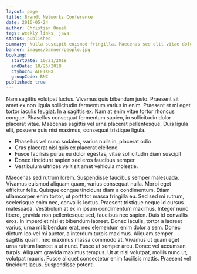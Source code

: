```yaml
---
layout: page
title: Brandt Networks Conference
date: 2016-05-24
author: Christian Oneal
tags: weekly links, java
status: published
summary: Nulla suscipit euismod fringilla. Maecenas sed elit vitae dolor.
banner: images/banner/people.jpg
booking:
  startDate: 10/21/2018
  endDate: 10/25/2018
  ctyhocn: ALETXHX
  groupCode: BNC
published: true
---
```

Nam sagittis volutpat luctus. Vivamus quis bibendum justo. Praesent sit amet ex non ligula sollicitudin fermentum varius in enim. Praesent et mi eget tortor iaculis feugiat. In a sagittis ex. Nam at enim vitae tortor rhoncus congue. Phasellus consequat fermentum sapien, in sollicitudin dolor placerat vitae. Maecenas sagittis vel urna placerat pellentesque. Duis ligula elit, posuere quis nisi maximus, consequat tristique ligula.

* Phasellus vel nunc sodales, varius nulla in, placerat odio
* Cras placerat nisl quis ex placerat eleifend
* Fusce facilisis purus eu dolor egestas, vitae sollicitudin diam suscipit
* Donec tincidunt sapien sed eros faucibus semper
* Vestibulum ultrices velit sit amet vehicula molestie.

Maecenas sed rutrum lorem. Suspendisse faucibus semper malesuada. Vivamus euismod aliquam quam, varius consequat nulla. Morbi eget efficitur felis. Quisque congue tincidunt diam a condimentum. Etiam ullamcorper enim tortor, ut porttitor massa fringilla eu. Sed sed mi rutrum, scelerisque enim nec, convallis lectus. Praesent tristique neque id cursus malesuada.
Vestibulum at ex in ipsum condimentum maximus. Integer nunc libero, gravida non pellentesque sed, faucibus nec sapien. Duis id convallis eros. In imperdiet nisi et bibendum laoreet. Donec iaculis, tortor a laoreet varius, urna mi bibendum erat, nec elementum enim dolor a sem. Donec dictum leo vel mi auctor, a interdum turpis maximus. Aliquam semper sagittis quam, nec maximus massa commodo at. Vivamus ut quam eget urna rutrum laoreet a ut nunc. Fusce ut semper arcu. Donec vel accumsan turpis. Aliquam gravida maximus tempus. Ut at nisi volutpat, mollis nunc ut, volutpat mauris. Fusce aliquet consectetur enim facilisis mattis. Praesent vel tincidunt lacus. Suspendisse potenti.
